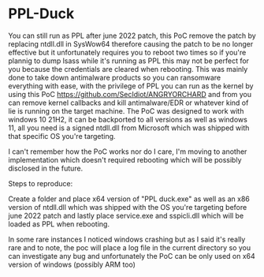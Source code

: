 # PPL-Duck

You can still run as PPL after june 2022 patch, this PoC remove the patch by replacing ntdll.dll in SysWow64 therefore causing the patch to be no longer effective but it unfortunately requires you to reboot two times so if you're plannig to dump lsass while it's running as PPL this may not be perfect for you because the credentials are cleared when rebooting.
This was mainly done to take down antimalware products so you can ransomware everything with ease, with the privilege of PPL you can run as the kernel by using this PoC
https://github.com/SecIdiot/ANGRYORCHARD and from you can remove kernel callbacks and kill antimalware/EDR or whatever kind of lie is running on the target machine.
The PoC was designed to work with windows 10 21H2, it can be backported to all versions as well as windows 11, all you need is a signed ntdll.dll from Microsoft which was shipped with that specific OS you're targeting.

I can't remember how the PoC works nor do I care, I'm moving to another implementation which doesn't required rebooting which will be possibly disclosed in the future.

Steps to reproduce:

Create a folder and place x64 version of "PPL duck.exe" as well as an x86 version of ntdll.dll which was shipped with the OS you're targeting before june 2022 patch and lastly place service.exe and sspicli.dll which will be loaded as PPL when rebooting.

In some rare instances I noticed windows crashing but as I said it's really rare and to note, the poc will place a log file in the current directory so you can investigate any bug and unfortunately the PoC can be only used on x64 version of windows (possibly ARM too)
